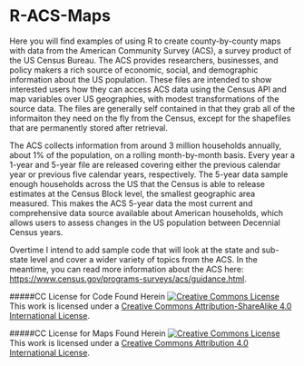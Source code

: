 # R-ACS-Maps
Here you will find examples of using R to create county-by-county maps with data from the American Community Survey (ACS), a survey product of the US Census Bureau. The ACS provides researchers, businesses, and policy makers a rich source of economic, social, and demographic information about the US population. These files are intended to show interested users how they can access ACS data using the Census API and map variables over US geographies, with modest transformations of the source data. The files are generally self contained in that they grab all of the informaiton they need on the fly from the Census, except for the shapefiles that are permanently stored after retrieval.

The ACS collects information from around 3 million households annually, about 1% of the population, on a rolling month-by-month basis. Every year a 1-year and 5-year file are released covering either the previous calendar year or previous five calendar years, respectively. The 5-year data sample enough households across the US that the Census is able to release estimates at the Census Block level, the smallest geographic area measured. This makes the ACS 5-year data the most current and comprehensive data source available about American households, which allows users to assess changes in the US population between Decennial Census years.

Overtime I intend to add sample code that will look at the state and sub-state level and cover a wider variety of topics from the ACS. In the meantime, you can read more information about the ACS here: https://www.census.gov/programs-surveys/acs/guidance.html.

#####CC License for Code Found Herein
<a rel="license" href="http://creativecommons.org/licenses/by-sa/4.0/"><img alt="Creative Commons License" style="border-width:0" src="https://i.creativecommons.org/l/by-sa/4.0/88x31.png" /></a><br />This work is licensed under a <a rel="license" href="http://creativecommons.org/licenses/by-sa/4.0/">Creative Commons Attribution-ShareAlike 4.0 International License</a>.

#####CC License for Maps Found Herein
<a rel="license" href="http://creativecommons.org/licenses/by/4.0/"><img alt="Creative Commons License" style="border-width:0" src="https://i.creativecommons.org/l/by/4.0/88x31.png" /></a><br />This work is licensed under a <a rel="license" href="http://creativecommons.org/licenses/by/4.0/">Creative Commons Attribution 4.0 International License</a>.
